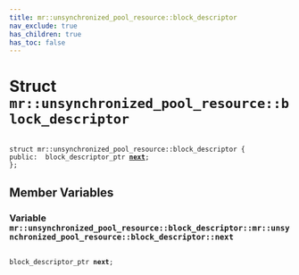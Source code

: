 ```yaml
---
title: mr::unsynchronized_pool_resource::block_descriptor
nav_exclude: true
has_children: true
has_toc: false
---
```


# Struct `mr::unsynchronized_pool_resource::block_descriptor`

<code class="doxybook">
<span>struct mr::unsynchronized&#95;pool&#95;resource::block&#95;descriptor {</span>
<span>public:</span><span>&nbsp;&nbsp;block_descriptor_ptr <b><a href="/api/classes/structmr_1_1unsynchronized__pool__resource_1_1block__descriptor.html#variable-next">next</a></b>;</span>
<span>};</span>
</code>

## Member Variables

<h3 id="variable-next">
Variable <code>mr::unsynchronized&#95;pool&#95;resource::block&#95;descriptor::mr::unsynchronized&#95;pool&#95;resource::block&#95;descriptor::next</code>
</h3>

<code class="doxybook">
<span>block_descriptor_ptr <b>next</b>;</span></code>

